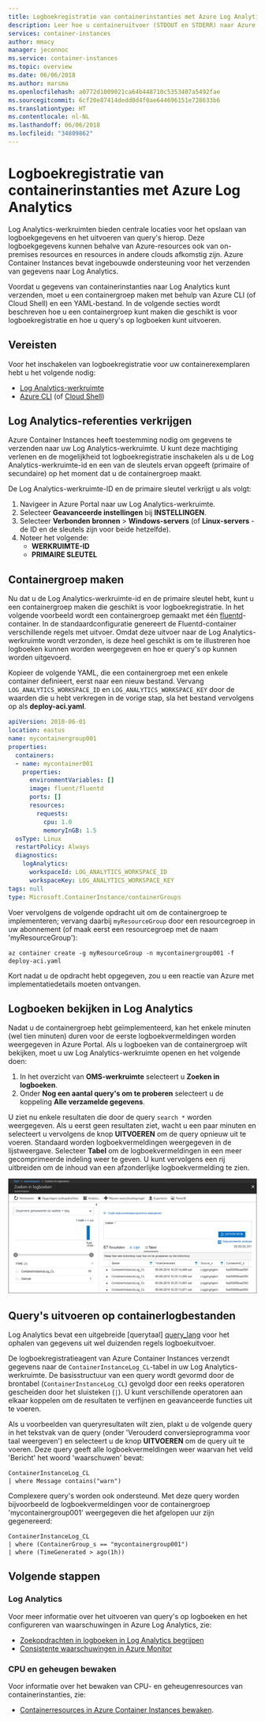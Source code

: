 ```yaml
---
title: Logboekregistratie van containerinstanties met Azure Log Analytics
description: Leer hoe u containeruitvoer (STDOUT en STDERR) naar Azure Log Analytics kunt verzenden.
services: container-instances
author: mmacy
manager: jeconnoc
ms.service: container-instances
ms.topic: overview
ms.date: 06/06/2018
ms.author: marsma
ms.openlocfilehash: a0772d1009021ca64b448710c5353407a5492fae
ms.sourcegitcommit: 6cf20e87414dedd0d4f0ae644696151e728633b6
ms.translationtype: HT
ms.contentlocale: nl-NL
ms.lasthandoff: 06/06/2018
ms.locfileid: "34809862"
---
```

# <a name="container-instance-logging-with-azure-log-analytics"></a>Logboekregistratie van containerinstanties met Azure Log Analytics

Log Analytics-werkruimten bieden centrale locaties voor het opslaan van logboekgegevens en het uitvoeren van query's hierop. Deze logboekgegevens kunnen behalve van Azure-resources ook van on-premises resources en resources in andere clouds afkomstig zijn. Azure Container Instances bevat ingebouwde ondersteuning voor het verzenden van gegevens naar Log Analytics.

Voordat u gegevens van containerinstanties naar Log Analytics kunt verzenden, moet u een containergroep maken met behulp van Azure CLI (of Cloud Shell) en een YAML-bestand. In de volgende secties wordt beschreven hoe u een containergroep kunt maken die geschikt is voor logboekregistratie en hoe u query's op logboeken kunt uitvoeren.

## <a name="prerequisites"></a>Vereisten

Voor het inschakelen van logboekregistratie voor uw containerexemplaren hebt u het volgende nodig:

* [Log Analytics-werkruimte](../log-analytics/log-analytics-quick-create-workspace.md)
* [Azure CLI](/cli/azure/install-azure-cli) (of [Cloud Shell](/azure/cloud-shell/overview))

## <a name="get-log-analytics-credentials"></a>Log Analytics-referenties verkrijgen

Azure Container Instances heeft toestemming nodig om gegevens te verzenden naar uw Log Analytics-werkruimte. U kunt deze machtiging verlenen en de mogelijkheid tot logboekregistratie inschakelen als u de Log Analytics-werkruimte-id en een van de sleutels ervan opgeeft (primaire of secundaire) op het moment dat u de containergroep maakt.

De Log Analytics-werkruimte-ID en de primaire sleutel verkrijgt u als volgt:

1. Navigeer in Azure Portal naar uw Log Analytics-werkruimte.
1. Selecteer **Geavanceerde instellingen** bij **INSTELLINGEN**.
1. Selecteer **Verbonden bronnen** > **Windows-servers** (of **Linux-servers** - de ID en de sleutels zijn voor beide hetzelfde).
1. Noteer het volgende:
   * **WERKRUIMTE-ID**
   * **PRIMAIRE SLEUTEL**

## <a name="create-container-group"></a>Containergroep maken

Nu dat u de Log Analytics-werkruimte-id en de primaire sleutel hebt, kunt u een containergroep maken die geschikt is voor logboekregistratie. In het volgende voorbeeld wordt een containergroep gemaakt met één [fluentd][fluentd]-container. In de standaardconfiguratie genereert de Fluentd-container verschillende regels met uitvoer. Omdat deze uitvoer naar de Log Analytics-werkruimte wordt verzonden, is deze heel geschikt is om te illustreren hoe logboeken kunnen worden weergegeven en hoe er query's op kunnen worden uitgevoerd.

Kopieer de volgende YAML, die een containergroep met een enkele container definieert, eerst naar een nieuw bestand. Vervang `LOG_ANALYTICS_WORKSPACE_ID` en `LOG_ANALYTICS_WORKSPACE_KEY` door de waarden die u hebt verkregen in de vorige stap, sla het bestand vervolgens op als **deploy-aci.yaml**.

```yaml
apiVersion: 2018-06-01
location: eastus
name: mycontainergroup001
properties:
  containers:
  - name: mycontainer001
    properties:
      environmentVariables: []
      image: fluent/fluentd
      ports: []
      resources:
        requests:
          cpu: 1.0
          memoryInGB: 1.5
  osType: Linux
  restartPolicy: Always
  diagnostics:
    logAnalytics:
      workspaceId: LOG_ANALYTICS_WORKSPACE_ID
      workspaceKey: LOG_ANALYTICS_WORKSPACE_KEY
tags: null
type: Microsoft.ContainerInstance/containerGroups
```

Voer vervolgens de volgende opdracht uit om de containergroep te implementeren; vervang daarbij `myResourceGroup` door een resourcegroep in uw abonnement (of maak eerst een resourcegroep met de naam 'myResourceGroup'):

```azurecli-interactive
az container create -g myResourceGroup -n mycontainergroup001 -f deploy-aci.yaml
```

Kort nadat u de opdracht hebt opgegeven, zou u een reactie van Azure met implementatiedetails moeten ontvangen.

## <a name="view-logs-in-log-analytics"></a>Logboeken bekijken in Log Analytics

Nadat u de containergroep hebt geïmplementeerd, kan het enkele minuten (wel tien minuten) duren voor de eerste logboekvermeldingen worden weergegeven in Azure Portal. Als u logboeken van de containergroep wilt bekijken, moet u uw Log Analytics-werkruimte openen en het volgende doen:

1. In het overzicht van **OMS-werkruimte** selecteert u **Zoeken in logboeken**.
1. Onder **Nog een aantal query's om te proberen** selecteert u de koppeling **Alle verzamelde gegevens**.

U ziet nu enkele resultaten die door de query `search *` worden weergegeven. Als u eerst geen resultaten ziet, wacht u een paar minuten en selecteert u vervolgens de knop **UITVOEREN** om de query opnieuw uit te voeren. Standaard worden logboekvermeldingen weergegeven in de lijstweergave. Selecteer **Tabel** om de logboekvermeldingen in een meer gecomprimeerde indeling weer te geven. U kunt vervolgens een rij uitbreiden om de inhoud van een afzonderlijke logboekvermelding te zien.

![Resultaten van zoekopdrachten in logboeken in Azure Portal][log-search-01]

## <a name="query-container-logs"></a>Query's uitvoeren op containerlogbestanden

Log Analytics bevat een uitgebreide [querytaal] [ query_lang] voor het ophalen van gegevens uit wel duizenden regels logboekuitvoer.

De logboekregistratieagent van Azure Container Instances verzendt gegevens naar de `ContainerInstanceLog_CL`-tabel in uw Log Analytics-werkruimte. De basisstructuur van een query wordt gevormd door de brontabel (`ContainerInstanceLog_CL`) gevolgd door een reeks operatoren gescheiden door het sluisteken (`|`). U kunt verschillende operatoren aan elkaar koppelen om de resultaten te verfijnen en geavanceerde functies uit te voeren.

Als u voorbeelden van queryresultaten wilt zien, plakt u de volgende query in het tekstvak van de query (onder 'Verouderd conversieprogramma voor taal weergeven') en selecteert u de knop **UITVOEREN** om de query uit te voeren. Deze query geeft alle logboekvermeldingen weer waarvan het veld 'Bericht' het woord 'waarschuwen' bevat:

```query
ContainerInstanceLog_CL
| where Message contains("warn")
```

Complexere query's worden ook ondersteund. Met deze query worden bijvoorbeeld de logboekvermeldingen voor de containergroep 'mycontainergroup001' weergegeven die het afgelopen uur zijn gegenereerd:

```query
ContainerInstanceLog_CL
| where (ContainerGroup_s == "mycontainergroup001")
| where (TimeGenerated > ago(1h))
```

## <a name="next-steps"></a>Volgende stappen

### <a name="log-analytics"></a>Log Analytics

Voor meer informatie over het uitvoeren van query's op logboeken en het configureren van waarschuwingen in Azure Log Analytics, zie:

* [Zoekopdrachten in logboeken in Log Analytics begrijpen](../log-analytics/log-analytics-log-search.md)
* [Consistente waarschuwingen in Azure Monitor](../monitoring-and-diagnostics/monitoring-overview-unified-alerts.md)

### <a name="monitor-container-cpu-and-memory"></a>CPU en geheugen bewaken

Voor informatie over het bewaken van CPU- en geheugenresources van containerinstanties, zie:

* [Containerresources in Azure Container Instances bewaken](container-instances-monitor.md).

<!-- IMAGES -->
[log-search-01]: ./media/container-instances-log-analytics/portal-query-01.png

<!-- LINKS - External -->
[fluentd]: https://hub.docker.com/r/fluent/fluentd/
[query_lang]: https://docs.loganalytics.io/

<!-- LINKS - Internal -->